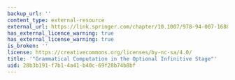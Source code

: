 ```yaml
---
backup_url: ''
content_type: external-resource
external_url: https://link.springer.com/chapter/10.1007/978-94-007-1688-9_3
has_external_licence_warning: true
has_external_license_warning: true
is_broken: ''
license: https://creativecommons.org/licenses/by-nc-sa/4.0/
title: '"Grammatical Computation in the Optional Infinitive Stage"'
uid: 28b3b191-f7b1-4a41-b40c-69f28b74b8bf
---
```

